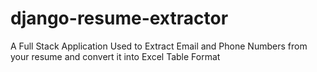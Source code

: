# django-resume-extractor
A Full Stack Application Used to Extract Email and Phone Numbers from your resume and convert it into Excel Table Format
